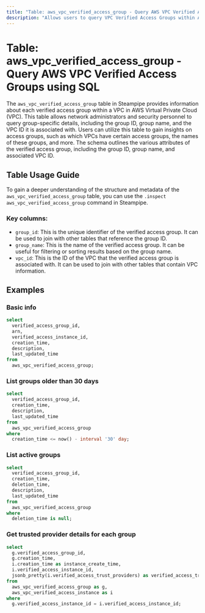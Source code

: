 ```yaml
---
title: "Table: aws_vpc_verified_access_group - Query AWS VPC Verified Access Groups using SQL"
description: "Allows users to query VPC Verified Access Groups within AWS Virtual Private Cloud (VPC). This table provides information about each verified access group within a VPC, including details such as group ID, group name, and the VPC ID it is associated with."
---
```


# Table: aws_vpc_verified_access_group - Query AWS VPC Verified Access Groups using SQL

The `aws_vpc_verified_access_group` table in Steampipe provides information about each verified access group within a VPC in AWS Virtual Private Cloud (VPC). This table allows network administrators and security personnel to query group-specific details, including the group ID, group name, and the VPC ID it is associated with. Users can utilize this table to gain insights on access groups, such as which VPCs have certain access groups, the names of these groups, and more. The schema outlines the various attributes of the verified access group, including the group ID, group name, and associated VPC ID.

## Table Usage Guide

To gain a deeper understanding of the structure and metadata of the `aws_vpc_verified_access_group` table, you can use the `.inspect aws_vpc_verified_access_group` command in Steampipe.

### Key columns:

- `group_id`: This is the unique identifier of the verified access group. It can be used to join with other tables that reference the group ID.
- `group_name`: This is the name of the verified access group. It can be useful for filtering or sorting results based on the group name.
- `vpc_id`: This is the ID of the VPC that the verified access group is associated with. It can be used to join with other tables that contain VPC information.

## Examples

### Basic info

```sql
select
  verified_access_group_id,
  arn,
  verified_access_instance_id,
  creation_time,
  description,
  last_updated_time
from
  aws_vpc_verified_access_group;
```

### List groups older than 30 days

```sql
select
  verified_access_group_id,
  creation_time,
  description,
  last_updated_time
from
  aws_vpc_verified_access_group
where
  creation_time <= now() - interval '30' day;
```

### List active groups

```sql
select
  verified_access_group_id,
  creation_time,
  deletion_time,
  description,
  last_updated_time
from
  aws_vpc_verified_access_group
where
  deletion_time is null;
```

### Get trusted provider details for each group

```sql
select
  g.verified_access_group_id,
  g.creation_time,
  i.creation_time as instance_create_time,
  i.verified_access_instance_id,
  jsonb_pretty(i.verified_access_trust_providers) as verified_access_trust_providers
from
  aws_vpc_verified_access_group as g,
  aws_vpc_verified_access_instance as i
where
  g.verified_access_instance_id = i.verified_access_instance_id;
```
